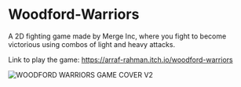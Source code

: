 # Woodford-Warriors
A 2D fighting game made by Merge Inc, where you fight to become victorious using combos of light and heavy attacks. 

Link to play the game: https://arraf-rahman.itch.io/woodford-warriors


![WOODFORD WARRIORS GAME COVER V2](https://github.com/user-attachments/assets/06c295f6-7a57-4a62-81ae-dd975c773c46)
